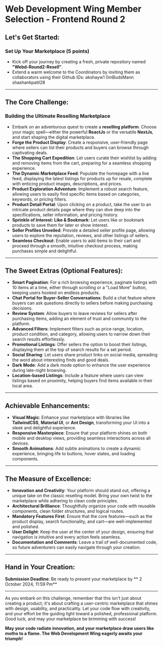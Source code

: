 # Web Development Wing Member Selection - Frontend Round 2

## Let's Get Started:

### Set Up Your Marketplace (5 points)

- Kick off your journey by creating a fresh, private repository named **"Webd-Round2-Resell"**.
- Extend a warm welcome to the  Coordinators by inviting them as collaborators using their Github IDs: akshayw1
0mBudsMann
shashankpatil28

---

## The Core Challenge:

### Building the Ultimate Reselling Marketplace

- Embark on an adventurous quest to create a **reselling platform**. Choose your magic spell—either the powerful **ReactJs** or the versatile **NextJs**, and start shaping the digital marketplace.
- **Forge the Product Display**: Create a responsive, user-friendly page where sellers can list their products and buyers can browse through captivating deals.
- **The Shopping Cart Expedition**: Let users curate their wishlist by adding and removing items from the cart, preparing for a seamless shopping experience.
- **The Dynamic Marketplace Feed**: Populate the homepage with a live feed, displaying the latest listings for products up for resale, complete with enticing product images, descriptions, and prices.
- **Product Exploration Adventure**: Implement a robust search feature, allowing users to easily find specific items based on categories, keywords, or pricing filters.
- **Product Detail Portal**: Upon clicking on a product, take the user to an intricate product details page where they can dive deep into the specifications, seller information, and pricing history.
- **Sprinkle of Interest: Like & Bookmark**: Let users like or bookmark products to save them for later or show interest.
- **Seller Profiles Unveiled**: Provide a detailed seller profile page, allowing users to explore the reputation, reviews, and other listings of sellers.
- **Seamless Checkout**: Enable users to add items to their cart and proceed through a smooth, intuitive checkout process, making purchases simple and delightful.

---

## The Sweet Extras (Optional Features):

- **Smart Pagination**: For a rich browsing experience, paginate listings with 10 items at a time, either through scrolling or a "Load More" button, keeping users hooked on endless products.
- **Chat Portal for Buyer-Seller Conversations**: Build a chat feature where buyers can ask questions directly to sellers before making purchasing decisions.
- **Review System**: Allow buyers to leave reviews for sellers after purchasing items, adding an element of trust and community to the platform.
- **Advanced Filters**: Implement filters such as price range, location, product condition, and category, allowing users to narrow down their search results effortlessly.
- **Promotional Listings**: Offer sellers the option to boost their listings, displaying them at the top of search results for a set period.
- **Social Sharing**: Let users share product links on social media, spreading the word about interesting finds and good deals.
- **Dark Mode**: Add a dark mode option to enhance the user experience during late-night browsing.
- **Location-based Listings**: Include a feature where users can view listings based on proximity, helping buyers find items available in their local area.

---

## Achievable Enhancements:

- **Visual Magic**: Enhance your marketplace with libraries like **TailwindCSS**, **Material UI**, or **Ant Design**, transforming your UI into a sleek and delightful experience.
- **Responsive Masterpiece**: Ensure that your platform shines on both mobile and desktop views, providing seamless interactions across all devices.
- **Smooth Animations**: Add subtle animations to create a dynamic experience, bringing life to buttons, hover states, and loading components.

---

## The Measure of Excellence:

- **Innovation and Creativity**: Your platform should stand out, offering a unique take on the classic reselling model. Bring your own twist to the marketplace while adhering to clean code principles.
- **Architectural Brilliance**: Thoughtfully organize your code with reusable components, clean folder structures, and logical routes.
- **Mandatory Features First**: Ensure that the core features—such as the product display, search functionality, and cart—are well-implemented and polished.
- **User Delight**: Keep the user at the center of your design, ensuring that navigation is intuitive and every action feels seamless.
- **Documentation and Comments**: Leave a trail of well-documented code, so future adventurers can easily navigate through your creation.

---

## Hand in Your Creation:

**Submission Deadline**: Be ready to present your marketplace by ** 2 October 2024, 11:59 Pm**

---

As you embark on this challenge, remember that this isn't just about creating a product; it's about crafting a user-centric marketplace that shines with design, usability, and practicality. Let your code flow with creativity, and your effort be the guiding light toward a polished, professional platform. Good luck, and may your marketplace be brimming with success!

**May your code radiate innovation, and your marketplace draw users like moths to a flame. The Web Development Wing eagerly awaits your triumph!**
